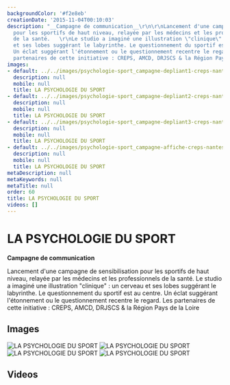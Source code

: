 ```yaml
---
backgroundColor: '#f2e8eb'
creationDate: '2015-11-04T00:10:03'
description: "__Campagne de communication__\r\n\r\nLancement d'une campagne de sensibilisation
  pour les sportifs de haut niveau, relayée par les médecins et les professionnels
  de la santé.   \r\nLe studio a imaginé une illustration \"clinique\" : un cerveau
  et ses lobes suggérant le labyrinthe. Le questionnement du sportif est au centre.
  Un éclat suggérant l'étonnement ou le questionnement recentre le regard.   \r\nLes
  partenaires de cette initiative : CREPS, AMCD, DRJSCS & la Région Pays de la Loire"
images:
- default: ../../images/psychologie-sport_campagne-depliant1-creps-nantes.jpg
  description: null
  mobile: null
  title: LA PSYCHOLOGIE DU SPORT
- default: ../../images/psychologie-sport_campagne-depliant2-creps-nantes.jpg
  description: null
  mobile: null
  title: LA PSYCHOLOGIE DU SPORT
- default: ../../images/psychologie-sport_campagne-depliant3-creps-nantes.jpg
  description: null
  mobile: null
  title: LA PSYCHOLOGIE DU SPORT
- default: ../../images/psychologie-sport_campagne-affiche-creps-nantes.jpg
  description: null
  mobile: null
  title: LA PSYCHOLOGIE DU SPORT
metaDescription: null
metaKeywords: null
metaTitle: null
order: 60
title: LA PSYCHOLOGIE DU SPORT
videos: []
---
```


# LA PSYCHOLOGIE DU SPORT

__Campagne de communication__

Lancement d'une campagne de sensibilisation pour les sportifs de haut niveau, relayée par les médecins et les professionnels de la santé.
Le studio a imaginé une illustration "clinique" : un cerveau et ses lobes suggérant le labyrinthe. Le questionnement du sportif est au centre. Un éclat suggérant l'étonnement ou le questionnement recentre le regard.
Les partenaires de cette initiative : CREPS, AMCD, DRJSCS & la Région Pays de la Loire

## Images

![LA PSYCHOLOGIE DU SPORT](../../images/psychologie-sport_campagne-depliant1-creps-nantes.jpg)
![LA PSYCHOLOGIE DU SPORT](../../images/psychologie-sport_campagne-depliant2-creps-nantes.jpg)
![LA PSYCHOLOGIE DU SPORT](../../images/psychologie-sport_campagne-depliant3-creps-nantes.jpg)
![LA PSYCHOLOGIE DU SPORT](../../images/psychologie-sport_campagne-affiche-creps-nantes.jpg)

## Videos
